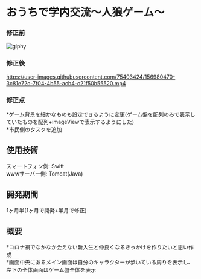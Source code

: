 おうちで学内交流〜人狼ゲーム〜
========================

### 修正前  
![giphy](https://user-images.githubusercontent.com/75403424/144698706-69af9517-383b-49f9-bd0f-8de241e03225.gif)  
### 修正後  
https://user-images.githubusercontent.com/75403424/156980470-3c81e72c-7f04-4b55-acb4-c21f50b55520.mp4  
### 修正点  
*ゲーム背景を細かなものも設定できるように変更(ゲーム盤を配列のみで表示していたものを配列+imageViewで表示するようにした)  
*市民側のタスクを追加  

使用技術  
------
スマートフォン側: Swift  
wwwサーバー側: Tomcat(Java)  

開発期間  
------
1ヶ月半(1ヶ月で開発+半月で修正)  

概要  
---
*コロナ禍でなかなか会えない新入生と仲良くなるきっかけを作りたいと思い作成  
*画面中央にあるメイン画面は自分のキャラクターが歩いている周りを表示し、左下の全体画面はゲーム盤全体を表示  
